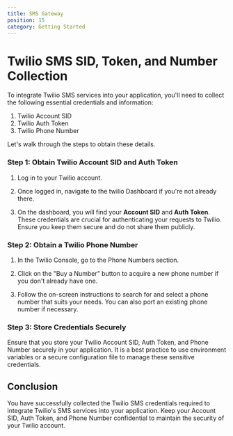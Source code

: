 ```yaml
---
title: SMS Gateway
position: 15
category: Getting Started
---
```


# Twilio SMS SID, Token, and Number Collection

To integrate Twilio SMS services into your application, you'll need to collect the following essential credentials and information:

1. Twilio Account SID
2. Twilio Auth Token
3. Twilio Phone Number

Let's walk through the steps to obtain these details.

### Step 1: Obtain Twilio Account SID and Auth Token

1. Log in to your Twilio account.

2. Once logged in, navigate to the twilio Dashboard if you're not already there.

3. On the dashboard, you will find your **Account SID** and **Auth Token**. These credentials are crucial for authenticating your requests to Twilio. Ensure you keep them secure and do not share them publicly.


### Step 2: Obtain a Twilio Phone Number

1. In the Twilio Console, go to the Phone Numbers section.

2. Click on the "Buy a Number" button to acquire a new phone number if you don't already have one.

3. Follow the on-screen instructions to search for and select a phone number that suits your needs. You can also port an existing phone number if necessary.


### Step 3: Store Credentials Securely

Ensure that you store your Twilio Account SID, Auth Token, and Phone Number securely in your application. It is a best practice to use environment variables or a secure configuration file to manage these sensitive credentials.

## Conclusion

You have successfully collected the Twilio SMS credentials required to integrate Twilio's SMS services into your application. Keep your Account SID, Auth Token, and Phone Number confidential to maintain the security of your Twilio account.
